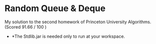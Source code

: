 Random Queue & Deque
=========

My solution to the second homework of Princeton University Algorithms. (Scored 91.66 / 100 )

- *The Stdlib.jar is needed only to run at your workspace.

